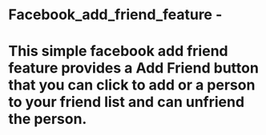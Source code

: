 # Facebook_add_friend_feature -
# This simple facebook add friend feature provides a Add Friend button that you can click to add or a person to your friend list and can unfriend the person.

# 
